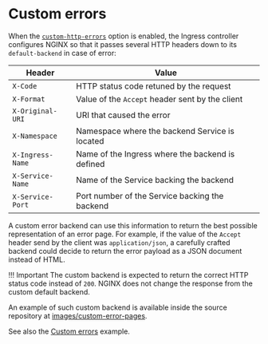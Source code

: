 # Custom errors

When the [`custom-http-errors`][cm-custom-http-errors] option is enabled, the Ingress controller configures NGINX so
that it passes several HTTP headers down to its `default-backend` in case of error:

| Header           | Value                                            |
| ---------------- | ------------------------------------------------ |
| `X-Code`         | HTTP status code retuned by the request          |
| `X-Format`       | Value of the `Accept` header sent by the client  |
| `X-Original-URI` | URI that caused the error                        |
| `X-Namespace`    | Namespace where the backend Service is located   |
| `X-Ingress-Name` | Name of the Ingress where the backend is defined |
| `X-Service-Name` | Name of the Service backing the backend          |
| `X-Service-Port` | Port number of the Service backing the backend   |

A custom error backend can use this information to return the best possible representation of an error page. For
example, if the value of the `Accept` header send by the client was `application/json`, a carefully crafted backend
could decide to return the error payload as a JSON document instead of HTML.

!!! Important
    The custom backend is expected to return the correct HTTP status code instead of `200`. NGINX does not change
    the response from the custom default backend.

An example of such custom backend is available inside the source repository at [images/custom-error-pages][img-custom-error-pages].

See also the [Custom errors][example-custom-errors] example.

[cm-custom-http-errors]: ./nginx-configuration/configmap.md#custom-http-errors
[img-custom-error-pages]: https://github.com/kubernetes/ingress-nginx/tree/master/images/custom-error-pages
[example-custom-errors]: ../examples/customization/custom-errors
